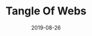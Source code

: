 ---
title: "Tangle Of Webs"
date: "2019-08-26"
description: "As a homage to one of generative art's greatest, I implemented Inconvergent's 'A Tangle of Webs' algorithm in Processing. The original is for sale on his webshop."
image: "./tangle-of-webs.png"
github: "https://github.com/DriesCruyskens/tangle-of-webs-2D"
---